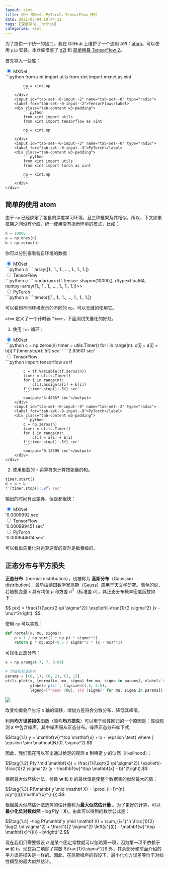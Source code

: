 ```yaml
---
layout: xint
title: 统一 MXNet，PyTorch，TensorFlow 接口
date: 2021-05-04 10:44:11
tags: [深度学习, Python]
categories: xint
---
```


为了提供一个统一的接口，我在 GitHub 上维护了一个通用 API：[atom](https://github.com/xinetzone/atom)。可以使用 `pip` 安装。本仓库借鉴了 [d2l](https://zh-v2.d2l.ai/) 和 [简单粗暴 TensorFlow 2](https://tf.wiki/zh_hans/)。

首先导入一些库：

<article>
    <div class="tab-set w3-light-grey">
        <input checked="True" id="tab-set--0-input--1" name="tab-set--0" type="radio">
        <label for="tab-set--0-input--1">MXNet</label>
        <div class="tab-content w3-padding">
            ```python
            from xint import utils
            from xint import mxnet as xint

            np = xint.np
            ```
        </div>
        <input id="tab-set--0-input--2" name="tab-set--0" type="radio">
        <label for="tab-set--0-input--2">TensorFlow</label>
        <div class="tab-content w3-padding">
            ```python
            from xint import utils
            from xint import tensorflow as xint

            np = xint.np
            ```
        </div>
        <input id="tab-set--0-input--3" name="tab-set--0" type="radio">
        <label for="tab-set--0-input--3">PyTorch</label>
        <div class="tab-content w3-padding">
            ```python
            from xint import utils
            from xint import torch as xint

            np = xint.np
            ```
        </div>
    </div>
</article>

## 简单的使用 atom

由于 `np` 已经绑定了各自的深度学习环境，且三种框架及其相似，所以，下文如果框架之间没有分歧，统一使用没有指示环境的模式，比如：

```python
n = 10000
a = np.ones(n)
b = np.zeros(n)
```

你可以分别查看各自环境的数据：

<article>
    <div class="tab-set w3-light-grey">
        <input checked="True" id="tab-set--0-input--4" name="tab-set--1" type="radio">
        <label for="tab-set--0-input--4">MXNet</label>
        <div class="tab-content w3-padding">
            ```python
            a
            ```
            <output>array([1., 1., 1., ..., 1., 1., 1.])</output>
        </div>
        <input id="tab-set--0-input--5" name="tab-set--1" type="radio">
        <label for="tab-set--0-input--5">TensorFlow</label>
        <div class="tab-content w3-padding">
            ```python
            a
            ```
            <output>&lt;ndarray&lt;&lt;tf.Tensor: shape=(10000,), dtype=float64, numpy=array([1., 1., 1., ..., 1., 1., 1.])&gt;&gt;</output>
        </div>
        <input id="tab-set--0-input--6" name="tab-set--1" type="radio">
        <label for="tab-set--0-input--6">PyTorch</label>
        <div class="tab-content w3-padding">
            ```python
            a
            ```
            <output>tensor([1., 1., 1.,  ..., 1., 1., 1.])</output>
        </div>
    </div>
</article>

可以看到不同环境表示的不同的 `np`，可以无缝的使用它。

`atom` 定义了一个计时器 `Timer`，下面测试矢量化的好处。

1. 使用 `for` 循环：

<article>
    <div class="tab-set w3-light-grey">
        <input checked="True" id="tab-set--0-input--7" name="tab-set--2" type="radio">
        <label for="tab-set--0-input--7">MXNet</label>
        <div class="tab-content w3-padding">
            ```python
            c = np.zeros(n)
            timer = utils.Timer()
            for i in range(n):
                c[i] = a[i] + b[i]
            f'{timer.stop():.5f} sec'
            ```
            <output>'2.83601 sec'</output>
        </div>
        <input id="tab-set--0-input--8" name="tab-set--2" type="radio">
        <label for="tab-set--0-input--8">TensorFlow</label>
        <div class="tab-content w3-padding">
            ```python
            import tensorflow as tf

            c = tf.Variable(tf.zeros(n))
            timer = utils.Timer()
            for i in range(n):
                c[i].assign(a[i] + b[i])
            f'{timer.stop():.5f} sec'
            ```
            <output>'3.42657 sec'</output>
        </div>
        <input id="tab-set--0-input--9" name="tab-set--2" type="radio">
        <label for="tab-set--0-input--9">PyTorch</label>
        <div class="tab-content w3-padding">
            ```python
            c = np.zeros(n)
            timer = utils.Timer()
            for i in range(n):
                c[i] = a[i] + b[i]
            f'{timer.stop():.5f} sec'
            ```
            <output>'0.13695 sec'</output>
        </div>
    </div>
</article>

2. 使用重载的 `+` 运算符来计算按张量的和。

```python
timer.start()
d = a + b
f'{timer.stop():.9f} sec'
```

输出的时间有点差异，但是都很快：

<article>
    <div class="tab-set w3-light-grey">
        <input checked="True" id="tab-set--0-input--10" name="tab-set--3" type="radio">
        <label for="tab-set--0-input--10">MXNet</label>
        <div class="tab-content w3-padding">
            <output>'0.0009992 sec'</output>
        </div>
        <input id="tab-set--0-input--11" name="tab-set--3" type="radio">
        <label for="tab-set--0-input--11">TensorFlow</label>
        <div class="tab-content w3-padding">
            <output>'0.000999451 sec'</output>
        </div>
        <input id="tab-set--0-input--12" name="tab-set--3" type="radio">
        <label for="tab-set--0-input--12">PyTorch</label>
        <div class="tab-content w3-padding">
            <output>'0.000944614 sec'</output>
        </div>
    </div>
</article>

可以看出矢量化对运算速度的提升是数量级的。

## 正态分布与平方损失

**正态分布**（normal distribution），也被称为 **高斯分布**（Gaussian distribution），最早由德国数学家高斯（Gauss）应用于天文学研究。简单的说，若随机变量 $x$ 具有均值 $\mu$ 和方差 $\sigma^2$（标准差 $\sigma$），其正态分布概率密度函数如下：

<section>
$$
p(x) = \frac{1}{\sqrt{2 \pi \sigma^2}} \exp\left(-\frac{1}{2 \sigma^2} (x - \mu)^2\right).
$$
</section>

使用 `np` 可以实现：

```python
def normal(x, mu, sigma):
    p = 1 / np.sqrt(2 * np.pi * sigma**2)
    return p * np.exp(-0.5 / sigma**2 * (x - mu)**2)
```

可视化正态分布：

```python
x = np.arange(-7, 7, 0.01)

# 均值和标准差对
params = [(0, 1), (0, 2), (3, 1)]
utils.plot(x, [normal(x, mu, sigma) for mu, sigma in params], xlabel='x',
           ylabel='p(x)', figsize=(4.5, 2.5),
           legend=[f'mean {mu}, std {sigma}' for mu, sigma in params])
```

<output></output>![](output_2_0.svg)

改变均值会产生沿 $x$ 轴的偏移，增加方差将会分散分布、降低其峰值。

利用**均方误差损失**函数（简称**均方损失**）可以用于线性回归的一个原因是：假设观测 $\mathbf{x}$ 中包含噪声，其中噪声服从正态分布。噪声正态分布如下式:

<section>
$$\tag{1.1} y = \mathbf{w}^\top \mathbf{x} + b + \epsilon \text{ where } \epsilon \sim \mathcal{N}(0, \sigma^2).$$
</section>

因此，我们现在可以写出通过给定的观测 $\mathbf{x}$  到特定 $y$ 的似然（likelihood）：

<section>
$$\tag{1.2} P(y \mid \mathbf{x}) = \frac{1}{\sqrt{2 \pi \sigma^2}} \exp\left(-\frac{1}{2 \sigma^2} (y - \mathbf{w}^\top \mathbf{x} - b)^2\right).$$
</section>

根据最大似然估计法，参数 $\mathbf{w}$ 和 $b$ 的最优值是使整个数据集的似然最大的值：

<section>
$$\tag{1.3} P(\mathbf y \mid \mathbf X) = \prod_{i=1}^{n} p(y^{(i)}|\mathbf{x}^{(i)}).$$
</section>

根据最大似然估计法选择的估计量称为**最大似然估计量** 。为了更好的计算，可以**最小化负对数似然** $-\log P(\mathbf y \mid \mathbf X)$。由此可以得到的数学公式是：

<section>
$$\tag{1.4} -\log P(\mathbf y \mid \mathbf X) = \sum_{i=1}^n \frac{1}{2} \log(2 \pi \sigma^2) + \frac{1}{2 \sigma^2} \left(y^{(i)} - \mathbf{w}^\top \mathbf{x}^{(i)} - b\right)^2.$$
</section>

现在我们只需要假设 $\sigma$ 是某个固定常数就可以忽略第一项，因为第一项不依赖于 $\mathbf{w}$ 和 $b$。现在第二项除了常数 $\frac{1}{\sigma^2}$ 外，其余部分和前面介绍的平方误差损失是一样的。因此，<span class="w3-card w3-pale-blue">在高斯噪声的假设下，最小化均方误差等价于对线性模型的最大似然估计</span>。